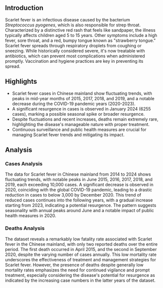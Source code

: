 ## Introduction

Scarlet fever is an infectious disease caused by the bacterium *Streptococcus pyogenes*, which is also responsible for strep throat. Characterized by a distinctive red rash that feels like sandpaper, the illness typically affects children aged 5 to 15 years. Other symptoms include a high fever, sore throat, and a red, bumpy tongue known as "strawberry tongue." Scarlet fever spreads through respiratory droplets from coughing or sneezing. While historically considered severe, it's now treatable with antibiotics, which can prevent most complications when administered promptly. Vaccination and hygiene practices are key in preventing its spread.

## Highlights

- Scarlet fever cases in Chinese mainland show fluctuating trends, with peaks in mid-year months of 2015, 2017, 2018, and 2019, and a notable decrease during the COVID-19 pandemic years (2020-2023). <br/>
- A significant resurgence in cases is observed in January 2024 (6255 cases), marking a possible seasonal spike or broader resurgence. <br/>
- Despite fluctuations and recent increases, deaths remain extremely rare, highlighting the disease's manageable nature with proper treatment. <br/>
- Continuous surveillance and public health measures are crucial for managing Scarlet fever trends and mitigating its impact. <br/>

## Analysis

### Cases Analysis
The data for Scarlet fever in Chinese mainland from 2014 to 2024 shows fluctuating trends, with notable peaks in June 2015, 2016, 2017, 2018, and 2019, each exceeding 10,000 cases. A significant decrease is observed in 2020, coinciding with the global COVID-19 pandemic, leading to a drastic reduction in cases to below 3,000 by December 2020. This trend of reduced cases continues into the following years, with a gradual increase starting from 2023, indicating a potential resurgence. The pattern suggests seasonality with annual peaks around June and a notable impact of public health measures in 2020.

### Deaths Analysis
The dataset reveals a remarkably low fatality rate associated with Scarlet fever in the Chinese mainland, with only two reported deaths over the entire period. The first death occurred in April 2015, and the second in September 2020, despite the varying number of cases annually. This low mortality rate underscores the effectiveness of treatment and management strategies for Scarlet fever. However, the presence of deaths despite generally low mortality rates emphasizes the need for continued vigilance and prompt treatment, especially considering the disease's potential for resurgence as indicated by the increasing case numbers in the latter years of the dataset.
